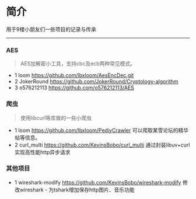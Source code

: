 # 简介
用于9楼小朋友们一些项目的记录与传承
***
### AES
> AES加解密小工具，支持cbc及ecb两种常见模式。

* 1 loom https://github.com/lbxloom/AesEncDec.git
* 2 JokerRound https://github.com/JokerRound/Cryptology-algorithm
* 3 o576212113 https://github.com/o576212113/AES


### 爬虫
> 使用libcurl等库做的一些小爬虫

* 1 loom https://github.com/lbxloom/PediyCrawler 可以爬取某雪论坛的精华帖等信息。
* 2 curl_multi https://github.com/KevinsBobo/curl_multi 通过封装libuv+curl实现高性能http异步请求

### 其他项目

* 1 wireshark-modify https://github.com/KevinsBobo/wireshark-modify 修改wireshark - 为tshark增加保存http图片、音乐功能